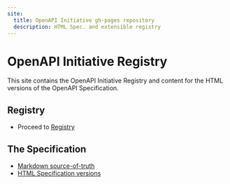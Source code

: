 ```yaml
---
site:
  title: OpenAPI Initiative gh-pages repository
  description: HTML Spec. and extensible registry
---
```

# OpenAPI Initiative Registry

This site contains the OpenAPI Initiative Registry and content for the HTML versions of the OpenAPI Specification.

## Registry

* Proceed to [Registry](/registry/index.html)

## The Specification

* [Markdown source-of-truth](https://github.com/OAI/OpenAPI-Specification)
* [HTML Specification versions](https://openapis.org/specification)
